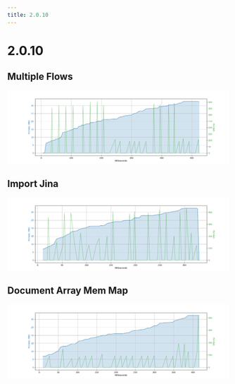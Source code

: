 ```yaml
---
title: 2.0.10
---
```

# 2.0.10

## Multiple Flows

![Multiple Flows](/artifacts/2.0.10/multiple_flows.png)

## Import Jina

![Import Jina](/artifacts/2.0.10/import_jina.png)

## Document Array Mem Map

![Document Array Mem Map](/artifacts/2.0.10/document_array_mem_map.png)

